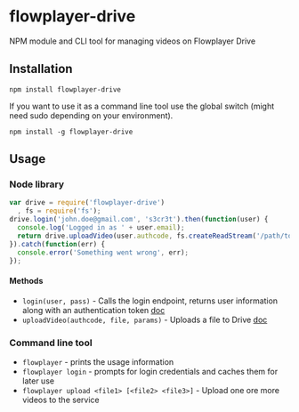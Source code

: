 # flowplayer-drive
NPM module and CLI tool for managing videos on Flowplayer Drive

## Installation

`npm install flowplayer-drive`

If you want to use it as a command line tool use the global switch (might need sudo depending on your environment).

`npm install -g flowplayer-drive`

## Usage

### Node library

```js
var drive = require('flowplayer-drive')
  , fs = require('fs');
drive.login('john.doe@gmail.com', 's3cr3t').then(function(user) {
  console.log('Logged in as ' + user.email);
  return drive.uploadVideo(user.authcode, fs.createReadStream('/path/to/file.mp4'), { title: 'My cool video' });
}).catch(function(err) {
  console.error('Something went wrong', err);
});
```

#### Methods

 - `login(user, pass)` - Calls the login endpoint, returns user information along with an authentication token [doc](https://flowplayer.org/docs/drive-api.html#authentication)
 - `uploadVideo(authcode, file, params)` - Uploads a file to Drive [doc](https://flowplayer.org/docs/drive-api.html#uploading)

### Command line tool

 - `flowplayer` - prints the usage information
 - `flowplayer login` - prompts for login credentials and caches them for later use
 - `flowplayer upload <file1> [<file2> <file3>]` - Upload one ore more videos to the service
